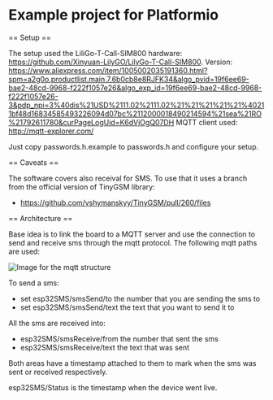 # Example project for Platformio

== Setup ==

The setup used the LiliGo-T-Call-SIM800 hardware: https://github.com/Xinyuan-LilyGO/LilyGo-T-Call-SIM800. 
Version: https://www.aliexpress.com/item/1005002035191360.html?spm=a2g0o.productlist.main.7.6b0cb8e8RJFK34&algo_pvid=19f6ee69-bae2-48cd-9968-f222f1057e26&algo_exp_id=19f6ee69-bae2-48cd-9968-f222f1057e26-3&pdp_npi=3%40dis%21USD%2111.02%2111.02%21%21%21%21%21%40211bf48d16834585493226094d07bc%2112000018490214594%21sea%21RO%21792611780&curPageLogUid=K6dVjOgQ07DH
MQTT client used: http://mqtt-explorer.com/


Just copy passwords.h.example to passwords.h and configure your setup.


== Caveats ==

The software covers also receival for SMS. To use that it uses a branch from the official version of TinyGSM library:
* https://github.com/vshymanskyy/TinyGSM/pull/260/files


== Architecture ==

Base idea is to link the board to a MQTT server and use the connection to send and receive sms through the mqtt protocol.
The following mqtt paths are used:

![Image for the mqtt structure](https://i.ibb.co/B2WbSF0/esp32SMS.png)

To send a sms:
* set esp32SMS/smsSend/to the number that you are sending the sms to
* set esp32SMS/smsSend/text the text that you want to send it to

All the sms are received into:
* esp32SMS/smsReceive/from the number that sent the sms
* esp32SMS/smsReceive/text the text that was sent 

Both areas have a timestamp attached to them to mark when the sms was sent or received respectively.

esp32SMS/Status is the timestamp when the device went live.


